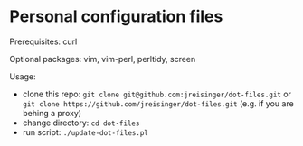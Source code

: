 Personal configuration files
============================

Prerequisites: curl

Optional packages: vim, vim-perl, perltidy, screen

Usage:
 - clone this repo: `git clone git@github.com:jreisinger/dot-files.git` or `git clone https://github.com/jreisinger/dot-files.git` (e.g. if you are behing a proxy)
 - change directory: `cd dot-files`
 - run script: `./update-dot-files.pl`
